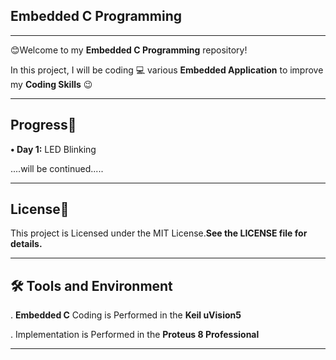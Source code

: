 ##  **Embedded C Programming**
***

😊Welcome to my **Embedded C Programming** repository!

In this project, I will be coding 💻  various **Embedded Application** to improve my **Coding Skills** 😉
***

## **Progress📆**

**• Day 1:** LED Blinking

....will be continued.....

              

***

## **License🪪**

This project is Licensed under the MIT License.**See the LICENSE file for details.**

***

## **🛠 Tools and Environment**

. **Embedded C** Coding is Performed in the **Keil uVision5**

. Implementation is Performed in the **Proteus 8 Professional**

  ***
